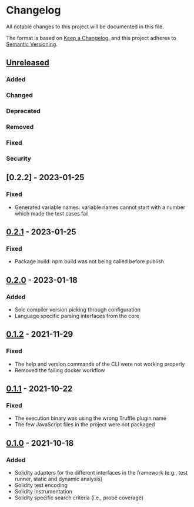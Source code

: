 # Changelog

All notable changes to this project will be documented in this file.

The format is based on [Keep a Changelog](https://keepachangelog.com/en/1.0.0/),
and this project adheres to [Semantic Versioning](https://semver.org/spec/v2.0.0.html).

## [Unreleased]

### Added

### Changed

### Deprecated

### Removed

### Fixed

### Security

## [0.2.2] - 2023-01-25

### Fixed

- Generated variable names: variable names cannot start with a number which made the test cases fail

## [0.2.1] - 2023-01-25

### Fixed

- Package build: npm build was not being called before publish

## [0.2.0] - 2023-01-18

### Added

- Solc compiler version picking through configuration
- Language specific parsing interfaces from the core

## [0.1.2] - 2021-11-29

### Fixed

- The help and version commands of the CLI were not working properly
- Removed the failing docker workflow

## [0.1.1] - 2021-10-22

### Fixed

- The execution binary was using the wrong Truffle plugin name
- The few JavaScript files in the project were not packaged

## [0.1.0] - 2021-10-18

### Added

- Solidity adapters for the different interfaces in the framework (e.g., test runner, static and dynamic analysis)
- Solidity test encoding
- Solidity instrumentation
- Solidity specific search criteria (i.e., probe coverage)

[unreleased]: https://github.com/syntest-framework/syntest-solidity/compare/v0.2.1...HEAD
[0.2.1]: https://github.com/syntest-framework/syntest-solidity/releases/tag/v0.2.0...v0.2.1
[0.2.0]: https://github.com/syntest-framework/syntest-solidity/releases/tag/v0.1.2...v0.2.0
[0.1.2]: https://github.com/syntest-framework/syntest-solidity/releases/tag/v0.1.1...v0.1.2
[0.1.1]: https://github.com/syntest-framework/syntest-solidity/releases/tag/v0.1.0...v0.1.1
[0.1.0]: https://github.com/syntest-framework/syntest-solidity/releases/tag/v0.1.0
